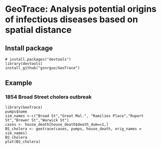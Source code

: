 # GeoTrace: Analysis potential origins of infectious diseases based on spatial distance

## Install package
```{r}
# install.packages("devtools")
library(devtools)
install_github("gsnrguo/GeoTrace")
```
## Example

### 1854 Broad Street cholera outbreak
```{r}
library(GeoTrace)
pumps$name
sim_names <-c("Broad St","Great Mal.", "Ramilies Place","Rupert St","Brewer St","Warwick St")
cases <- house_death[house_death$death_dum==1,]
BS_cholera <- geotrace(cases, pumps, house_death, orig_names = sim_names)
BS_cholera
plot(BS_cholera)
```
